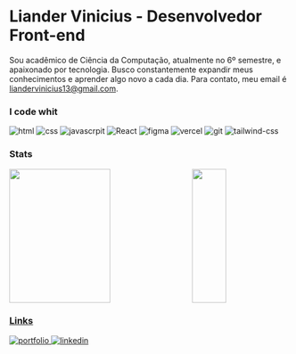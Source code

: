 <div>
  <h1>Liander Vinicius - Desenvolvedor Front-end</h1>
 
Sou acadêmico de Ciência da Computação, atualmente no 6º semestre, e apaixonado por tecnologia. Busco constantemente expandir meus conhecimentos e aprender algo novo a cada dia. Para contato, meu email é liandervinicius13@gmail.com.
          
  ### I code whit
  <div style="display: colunm"> 
      <img alt="html" src="https://img.shields.io/badge/HTML5-151515?style=for-the-badge&logo=html5&"> 
      <img alt="css" src="https://img.shields.io/badge/CSS3-151515?style=for-the-badge&logo=css3&logoColor=1572B6">
      <img alt="javascrpit" src="https://img.shields.io/badge/JavaScript-151515?style=for-the-badge&logo=javascript&logoColor"> 
      <img alt="React" src="https://img.shields.io/badge/React-151515?style=for-the-badge&logo=react&logoColor=61DAFB"> 
      <img alt="figma" src="https://img.shields.io/badge/Figma-151515?style=for-the-badge&logo=figma"> 
      <img alt="vercel" src="https://img.shields.io/badge/Vercel-151515?style=for-the-badge&logo=vercel"> 
      <img alt="git" src="https://img.shields.io/badge/GIT-151515?style=for-the-badge&logo=git"> 
     <img alt="tailwind-css" src="https://img.shields.io/badge/Tailwind_CSS-151515?style=for-the-badge&logo=tailwind-css">
   </div>
</div>

### Stats
  <div>
      <a href="https://github.com/Lianderdev">  
      <img width= "60%" height="240em" src="https://github-readme-streak-stats.herokuapp.com/?user=Lianderdev&theme=dark&hide_border=true"/>
      <img width= "35%" height="240em" align="right" src="https://github-readme-stats.vercel.app/api/top-langs/?username=Lianderdev&theme=dark&size_weight=0.5&count_weight=0.5&hide_border=true"  
       src="https://github.com/anuraghazra/github-readme-stats"/>
  </div>


### Links 
<div>
  <a href="https://website-liander.vercel.app/" target="_blank">
    <img src="https://img.shields.io/badge/portfolio-gray?style=for-the-badge&logo=ko-fi&logoColor=white" alt="portfolio">
  </a>
  <a href="https://www.linkedin.com/in/liander-vinicius/" target="_blank">
    <img src="https://img.shields.io/badge/linkedin-0A66C2?style=for-the-badge&logo=linkedin&logoColor=white" alt="linkedin">
  </a>
</div>




      
